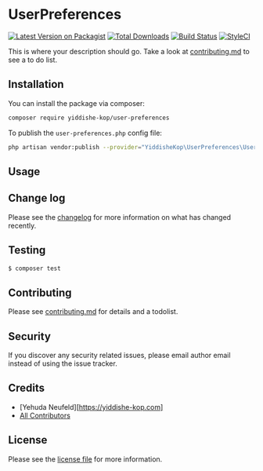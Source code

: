 # UserPreferences

[![Latest Version on Packagist][ico-version]][link-packagist]
[![Total Downloads][ico-downloads]][link-downloads]
[![Build Status][ico-travis]][link-travis]
[![StyleCI][ico-styleci]][link-styleci]

This is where your description should go. Take a look at [contributing.md](contributing.md) to see a to do list.

## Installation

You can install the package via composer:

```bash
composer require yiddishe-kop/user-preferences
```

To publish the `user-preferences.php` config file:
```bash
php artisan vendor:publish --provider="YiddisheKop\UserPreferences\UserPreferencesServiceProvider" --tag="config"
```

## Usage

## Change log

Please see the [changelog](changelog.md) for more information on what has changed recently.

## Testing

``` bash
$ composer test
```

## Contributing

Please see [contributing.md](contributing.md) for details and a todolist.

## Security

If you discover any security related issues, please email author email instead of using the issue tracker.

## Credits

- [Yehuda Neufeld][https://yiddishe-kop.com]
- [All Contributors][link-contributors]

## License

Please see the [license file](license.md) for more information.

[ico-version]: https://img.shields.io/packagist/v/yiddishekop/userpreferences.svg?style=flat-square
[ico-downloads]: https://img.shields.io/packagist/dt/yiddishekop/userpreferences.svg?style=flat-square
[ico-travis]: https://img.shields.io/travis/yiddishekop/userpreferences/master.svg?style=flat-square
[ico-styleci]: https://styleci.io/repos/12345678/shield

[link-packagist]: https://packagist.org/packages/yiddishekop/userpreferences
[link-downloads]: https://packagist.org/packages/yiddishekop/userpreferences
[link-travis]: https://travis-ci.org/yiddishekop/userpreferences
[link-styleci]: https://styleci.io/repos/12345678
[link-author]: https://github.com/yiddishekop
[link-contributors]: ../../contributors
